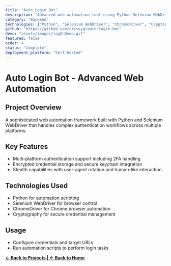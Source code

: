 ```yaml
---
title: "Auto Login Bot"
description: "Advanced web automation tool using Python Selenium WebDriver for secure, multi-platform authentication with stealth capabilities and comprehensive security features"
category: "Backend"
technologies: ["Python", "Selenium WebDriver", "ChromeDriver", "Cryptography", "Threading"]
github: "https://github.com/crissyg/auto-login-bot"
demo: "assets/images/logInDemo.gif"
featured: false
order: 4
status: "Complete"
deployment_platform: "Self-hosted"
---
```


# Auto Login Bot - Advanced Web Automation

## Project Overview

A sophisticated web automation framework built with Python and Selenium WebDriver that handles complex authentication workflows across multiple platforms.

## Key Features

- Multi-platform authentication support including 2FA handling
- Encrypted credential storage and secure keychain integration
- Stealth capabilities with user-agent rotation and human-like interaction

## Technologies Used

- Python for automation scripting
- Selenium WebDriver for browser control
- ChromeDriver for Chrome browser automation
- Cryptography for secure credential management

## Usage

- Configure credentials and target URLs
- Run automation scripts to perform login tasks

<!-- Navigation footer -->
**[← Back to Projects | ](projects.md)[← Back to Home](index.md)**